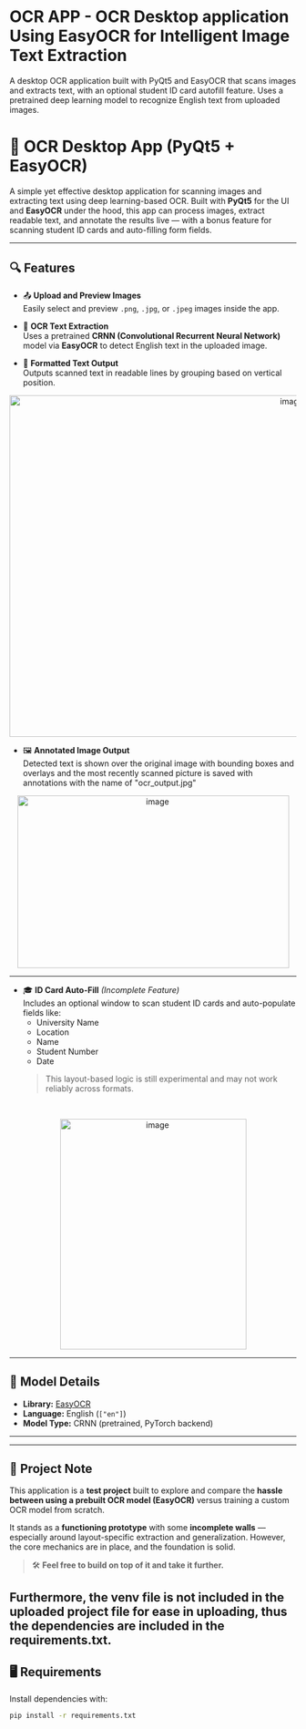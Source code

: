 # OCR APP - OCR Desktop application Using EasyOCR for Intelligent Image Text Extraction
A desktop OCR application built with PyQt5 and EasyOCR that scans images and extracts text, with an optional student ID card autofill feature. Uses a pretrained deep learning model to recognize English text from uploaded images.


# 🧠 OCR Desktop App (PyQt5 + EasyOCR)

A simple yet effective desktop application for scanning images and extracting text using deep learning-based OCR. Built with **PyQt5** for the UI and **EasyOCR** under the hood, this app can process images, extract readable text, and annotate the results live — with a bonus feature for scanning student ID cards and auto-filling form fields.

---

## 🔍 Features

- 📤 **Upload and Preview Images**  
  Easily select and preview `.png`, `.jpg`, or `.jpeg` images inside the app.

- 🧠 **OCR Text Extraction**  
  Uses a pretrained **CRNN (Convolutional Recurrent Neural Network)** model via **EasyOCR** to detect English text in the uploaded image.

- 🧾 **Formatted Text Output**  
  Outputs scanned text in readable lines by grouping based on vertical position.
<p align="center">
<img width="975" height="600" alt="image" src="https://github.com/user-attachments/assets/98c2319d-645f-434d-9e39-71c7f81ae2f6" />
</p>

  
- 🖼️ **Annotated Image Output**  
  Detected text is shown over the original image with bounding boxes and overlays and the most recently scanned picture is saved with annotations with the name of "ocr_output.jpg"
  <br>

<p align="center">
<img width="477" height="303" alt="image" src="https://github.com/user-attachments/assets/3956308f-9391-45f3-912f-0d118c59394d" />
</p>

  
  ----------------------------------------------------------------------------------

- 🎓 **ID Card Auto-Fill** *(Incomplete Feature)*  
  Includes an optional window to scan student ID cards and auto-populate fields like:
  - University Name  
  - Location  
  - Name  
  - Student Number  
  - Date  
  > This layout-based logic is still experimental and may not work reliably across formats.

<br>
<p align="center">
<img width="327" height="405" alt="image" src="https://github.com/user-attachments/assets/cff3de79-b6dd-40b4-a64a-fb74f4258800" />

</p>


---

## 🧠 Model Details

- **Library:** [EasyOCR](https://github.com/JaidedAI/EasyOCR)  
- **Language:** English (`["en"]`)  
- **Model Type:** CRNN (pretrained, PyTorch backend)

---
--------------------------------------------------------------------------------------

## 🧪 Project Note

This application is a **test project** built to explore and compare the **hassle between using a prebuilt OCR model (EasyOCR)** versus training a custom OCR model from scratch.

It stands as a **functioning prototype** with some **incomplete walls** — especially around layout-specific extraction and generalization. However, the core mechanics are in place, and the foundation is solid.

> 🛠️ **Feel free to build on top of it and take it further.**

Furthermore, the venv file is not included in the uploaded project file for ease in uploading, thus the dependencies are included in the requirements.txt.
--------------------------------------------------------------------------------------------

## 🖥️ Requirements

Install dependencies with:

```bash
pip install -r requirements.txt

